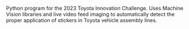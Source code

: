 Python program for the 2023 Toyota Innovation Challenge. Uses Machine Vision libraries and live video feed imaging to automatically detect the proper application of stickers in Toyota vehicle assembly lines.
